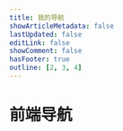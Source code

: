 ```yaml
---
title: 我的导航
showArticleMetadata: false
lastUpdated: false
editLink: false
showComment: false
hasFooter: true
outline: [2, 3, 4]
---
```


<script setup>
	import MNavLinks from '/.vitepress/theme/components/nav/components/MNavLinks.vue'
import { NAV_DATA } from './.vitepress/theme/components/nav/data'
</script>
<style src="./.vitepress/theme/components/nav/index.scss"></style>

# 前端导航

<MNavLinks v-for="{title, items} in NAV_DATA" :title="title" :items="items"/>

